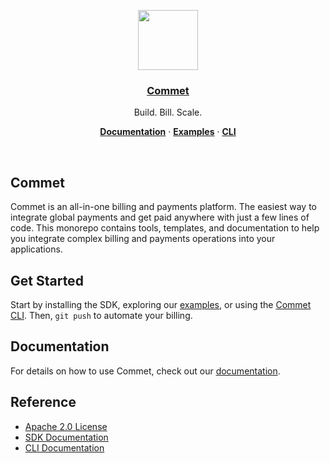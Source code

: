 <p align="center">
  <a href="https://vercel.com">
    <img src="http://billing.commet.co/logo_circle.png" height="96">
    <h3 align="center">Commet</h3>
  </a>
</p>

<p align="center">
  Build. Bill. Scale.
</p>

<p align="center">
  <a href="https://docs.commet.co"><strong>Documentation</strong></a> ·
  <a href="https://commet.co/examples"><strong>Examples</strong></a> ·
  <a href="https://docs.commet.co/cli"><strong>CLI</strong></a>
</p>
<br/>

## Commet

Commet is an all-in-one billing and payments platform. The easiest way to integrate global payments and get paid anywhere with just a few lines of code. This monorepo contains tools, templates, and documentation to help you integrate complex billing and payments operations into your applications.

## Get Started

Start by installing the SDK, exploring our [examples](https://commet.co/examples), or using the [Commet CLI](https://docs.commet.co/cli). Then, `git push` to automate your billing.

## Documentation

For details on how to use Commet, check out our [documentation](https://docs.commet.co).

## Reference

- [Apache 2.0 License](./LICENSE)
- [SDK Documentation](./packages/node/README.md)
- [CLI Documentation](./packages/cli/README.md)
